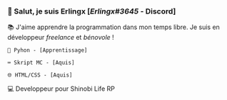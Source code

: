 ### 🔗 Salut, je suis Erlingx [_Erlingx#3645_ - Discord]

📚 J'aime apprendre la programmation dans mon temps libre. Je suis en développeur *freelance* et *bénovole* !

    🐍 Pyhon - [Apprentissage]

    ⌨️ Skript MC - [Aquis]

    🌐 HTML/CSS - [Aquis]


💻 Developpeur pour Shinobi Life RP
